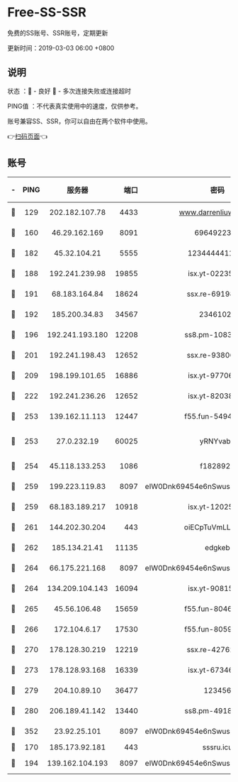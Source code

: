 # Free-SS-SSR

免费的SS账号、SSR账号，定期更新

更新时间：2019-03-03 06:00 +0800

## 说明

状态     ：🙂 - 良好 🙁 - 多次连接失败或连接超时

PING值   ：不代表真实使用中的速度，仅供参考。

账号兼容SS、SSR，你可以自由在两个软件中使用。

👉[扫码页面](https://liesauer.github.io/free-ss-ssr.github.io/)👈

## 账号

|-|PING|服务器|端口|密码|加密方式|区域|
|:----:|:----:|:-----:|-----:|:----:|:----:|:----:|
|🙂|129|202.182.107.78|4433|www.darrenliuwei.com|aes-256-cfb|JP|
|🙂|160|46.29.162.169|8091|6964922356|aes-256-cfb|RU|
|🙂|182|45.32.104.21|5555|1234444411111|aes-256-cfb|SG|
|🙂|188|192.241.239.98|19855|isx.yt-02235156|aes-256-cfb|US|
|🙂|191|68.183.164.84|18624|ssx.re-69198876|aes-256-cfb|US|
|🙂|192|185.200.34.83|34567|23461023|aes-256-cfb|US|
|🙂|196|192.241.193.180|12208|ss8.pm-10835371|aes-256-cfb|US|
|🙂|201|192.241.198.43|12652|ssx.re-93806921|aes-256-cfb|US|
|🙂|209|198.199.101.65|16886|isx.yt-97706570|aes-256-cfb|US|
|🙂|222|192.241.236.26|12652|isx.yt-82038040|aes-256-cfb|US|
|🙂|253|139.162.11.113|12447|f55.fun-54942636|aes-256-cfb|SG|
|🙂|253|27.0.232.19|60025|yRNYvabB|xchacha20-ietf-poly1305|HK|
|🙂|254|45.118.133.253|1086|f1828920|aes-256-cfb|SG|
|🙂|259|199.223.119.83|8097|eIW0Dnk69454e6nSwuspv9DmS201tQ0D|aes-256-cfb|US|
|🙂|259|68.183.189.217|10918|isx.yt-12025761|aes-256-cfb|SG|
|🙂|261|144.202.30.204|443|oiECpTuVmLLxk4Ts|aes-256-cfb|US|
|🙂|262|185.134.21.41|11135|edgkeb|aes-256-cfb|GB|
|🙂|264|66.175.221.168|8097|eIW0Dnk69454e6nSwuspv9DmS201tQ0D|aes-256-cfb|US|
|🙂|264|134.209.104.143|16094|isx.yt-90815095|aes-256-cfb|SG|
|🙂|265|45.56.106.48|15659|f55.fun-80465528|aes-256-cfb|US|
|🙂|266|172.104.6.17|17530|f55.fun-80599240|aes-256-cfb|US|
|🙂|270|178.128.30.219|12219|ssx.re-42762203|aes-256-cfb|SG|
|🙂|273|178.128.93.168|16339|isx.yt-67346063|aes-256-cfb|SG|
|🙂|279|204.10.89.10|36477|123456|aes-256-cfb|US|
|🙂|280|206.189.41.142|13440|ss8.pm-49181075|aes-256-cfb|SG|
|🙂|352|23.92.25.101|8097|eIW0Dnk69454e6nSwuspv9DmS201tQ0D|aes-256-cfb|US|
|🙂|170|185.173.92.181|443|sssru.icu|rc4-md5|RU|
|🙂|194|139.162.104.193|8097|eIW0Dnk69454e6nSwuspv9DmS201tQ0D|aes-256-cfb|JP|
